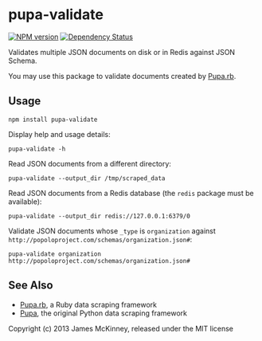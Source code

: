 # pupa-validate

[![NPM version](https://badge.fury.io/js/pupa-validate.svg)](http://badge.fury.io/js/pupa-validate)
[![Dependency Status](https://david-dm.org/jpmckinney/pupa-validate.svg)](https://david-dm.org/jpmckinney/pupa-validate)

Validates multiple JSON documents on disk or in Redis against JSON Schema.

You may use this package to validate documents created by [Pupa.rb](https://github.com/jpmckinney/pupa-ruby).

## Usage

    npm install pupa-validate

Display help and usage details:

    pupa-validate -h

Read JSON documents from a different directory:

    pupa-validate --output_dir /tmp/scraped_data

Read JSON documents from a Redis database (the `redis` package must be available):

    pupa-validate --output_dir redis://127.0.0.1:6379/0

Validate JSON documents whose `_type` is `organization` against `http://popoloproject.com/schemas/organization.json#`:

    pupa-validate organization http://popoloproject.com/schemas/organization.json#

## See Also

* [Pupa.rb](https://github.com/jpmckinney/pupa-ruby), a Ruby data scraping framework
* [Pupa](https://github.com/opencivicdata/pupa), the original Python data scraping framework

Copyright (c) 2013 James McKinney, released under the MIT license
